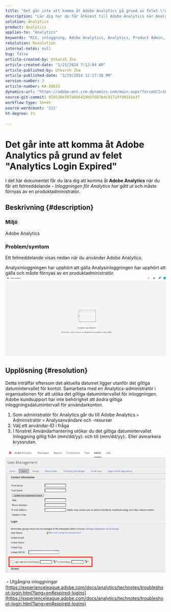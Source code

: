 ```yaml
---
title: "Det går inte att komma åt Adobe Analytics på grund av felet \"Analysinloggningen har upphört\""
description: "Lär dig hur du får åtkomst till Adobe Analytics när Analytics-inloggningen har upphört att gälla och måste förnyas av en produktadministratör."
solution: Analytics
product: Analytics
applies-to: "Analytics"
keywords: "KCS, inloggning, Adobe Analytics, Analytics, Product Admin, Error, Analytics Login Expired"
resolution: Resolution
internal-notes: null
bug: false
article-created-by: Utkarsh Jha
article-created-date: "1/25/2024 7:12:04 AM"
article-published-by: Utkarsh Jha
article-published-date: "3/19/2024 12:17:38 PM"
version-number: 3
article-number: KA-20631
dynamics-url: "https://adobe-ent.crm.dynamics.com/main.aspx?forceUCI=1&pagetype=entityrecord&etn=knowledgearticle&id=42251a07-51bb-ee11-a569-6045bd006b3d"
source-git-commit: 910538e767a856419b5f587bdc91724f90141e37
workflow-type: tm+mt
source-wordcount: '212'
ht-degree: 1%

---
```


# Det går inte att komma åt Adobe Analytics på grund av felet &quot;Analytics Login Expired&quot;


I det här dokumentet får du lära dig att komma åt <b>Adobe Analytics</b> när du får ett felmeddelande - *Inloggningen för Analytics har gått ut* och måste förnyas av en produktadministratör.

## Beskrivning {#description}


### <b>Miljö</b>

Adobe Analytics



### <b>Problem/symtom</b>

Ett felmeddelande visas nedan när du använder Adobe Analytics.

Analysinloggningen har upphört att gälla Analysinloggningen har upphört att gälla och måste förnyas av en produktadministratör.
 <br>![](assets/___43251a07-51bb-ee11-a569-6045bd006b3d___.jpeg)

## Upplösning {#resolution}


Detta inträffar eftersom det aktuella datumet ligger utanför det giltiga datumintervallet för kontot. Samarbeta med en Analytics-administratör i organisationen för att utöka det giltiga datumintervallet för inloggningen. Adobe kundsupport har inte behörighet att ändra giltiga inloggningsdatumintervall för användarkonton.

1. Som administratör för Analytics går du till Adobe Analytics `>`  Administratör `>`  Analysanvändare och -resurser
2. Välj ett användar-ID i fråga
3. I fönstret Användarhantering utökar du det giltiga datumintervallet Inloggning giltig från (mm/dd/yy): och till (mm/dd/yy):. Eller avmarkera kryssrutan.


![](assets/6282c86d-563a-ed11-9db0-0022480869de.png)

・Utgångna inloggningar
[https://experienceleague.adobe.com/docs/analytics/technotes/troubleshoot-login.html?lang=en#expired-logins](https://experienceleague.adobe.com/docs/analytics/technotes/troubleshoot-login.html?lang=en#expired-logins)
